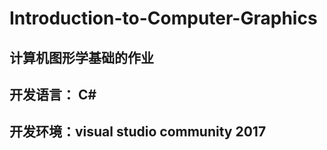 # Introduction-to-Computer-Graphics
## 计算机图形学基础的作业
## 开发语言： C#
## 开发环境：visual studio community 2017
